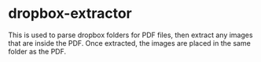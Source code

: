 # dropbox-extractor

This is used to parse dropbox folders for PDF files, then extract any images that are inside the PDF. Once extracted, the images are placed in the same folder as the PDF.
